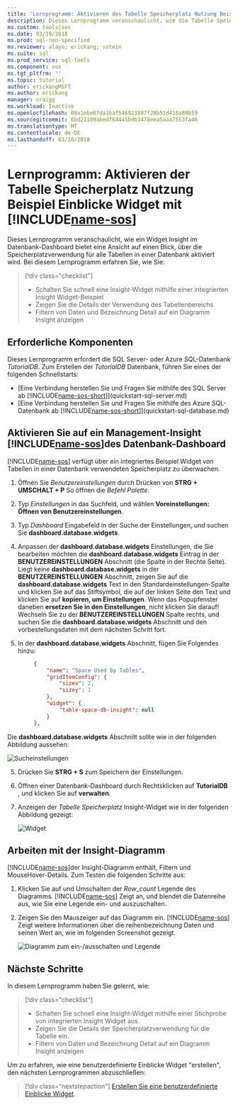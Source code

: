 ```yaml
---
title: 'Lernprogramm: Aktivieren des Tabelle Speicherplatz Nutzung Beispiel Einblicke Widgets in SQL Operations Studio (preview) | Microsoft Docs'
description: Dieses Lernprogramm veranschaulicht, wie die Tabelle Speicherplatz Nutzung Beispiel Einblicke Widget im Datenbank-Dashboard SQL Operations Studio (preview) aktiviert.
ms.custom: tools|sos
ms.date: 03/19/2018
ms.prod: sql-non-specified
ms.reviewer: alayu; erickang; sstein
ms.suite: sql
ms.prod_service: sql-tools
ms.component: sos
ms.tgt_pltfrm: ''
ms.topic: tutorial
author: erickangMSFT
ms.author: erickang
manager: craigg
ms.workload: Inactive
ms.openlocfilehash: 09a1ebe6fda1baf546923887f28b51d416a80b59
ms.sourcegitcommit: 6bd21109abedf64445bdb3478eea5aaa7553fa46
ms.translationtype: MT
ms.contentlocale: de-DE
ms.lasthandoff: 03/20/2018
---
```

# <a name="tutorial-enable-the-table-space-usage-sample-insight-widget-using-includename-sosincludesname-sos-shortmd"></a>Lernprogramm: Aktivieren der Tabelle Speicherplatz Nutzung Beispiel Einblicke Widget mit [!INCLUDE[name-sos](../includes/name-sos-short.md)]

Dieses Lernprogramm veranschaulicht, wie ein Widget Insight im Datenbank-Dashboard bietet eine Ansicht auf einen Blick, über die Speicherplatzverwendung für alle Tabellen in einer Datenbank aktiviert wird. Bei diesem Lernprogramm erfahren Sie, wie Sie:

> [!div class="checklist"]
> * Schalten Sie schnell eine Insight-Widget mithilfe einer integrierten Insight Widget-Beispiel
> * Zeigen Sie die Details der Verwendung des Tabellenbereichs
> * Filtern von Daten und Bezeichnung Detail auf ein Diagramm Insight anzeigen

## <a name="prerequisites"></a>Erforderliche Komponenten

Dieses Lernprogramm erfordert die SQL Server- oder Azure SQL-Datenbank *TutorialDB*. Zum Erstellen der *TutorialDB* Datenbank, führen Sie eines der folgenden Schnellstarts:

- [Eine Verbindung herstellen Sie und Fragen Sie mithilfe des SQL Server ab [!INCLUDE[name-sos-short](../includes/name-sos-short.md)]](quickstart-sql-server.md)
- [Eine Verbindung herstellen Sie und Fragen Sie mithilfe des Azure SQL-Datenbank ab [!INCLUDE[name-sos-short](../includes/name-sos-short.md)]](quickstart-sql-database.md)


## <a name="turn-on-a-management-insight-on-includename-sosincludesname-sos-shortmds-database-dashboard"></a>Aktivieren Sie auf ein Management-Insight [!INCLUDE[name-sos](../includes/name-sos-short.md)]des Datenbank-Dashboard
[!INCLUDE[name-sos](../includes/name-sos-short.md)] verfügt über ein integriertes Beispiel Widget von Tabellen in einer Datenbank verwendeten Speicherplatz zu überwachen.

1. Öffnen Sie *Benutzereinstellungen* durch Drücken von **STRG + UMSCHALT + P** So öffnen die *Befehl Palette*.
2. Typ *Einstellungen* in das Suchfeld, und wählen **Voreinstellungen: Öffnen von Benutzereinstellungen**.
2. Typ *Dashboard* Eingabefeld in der Suche der Einstellungen, und suchen Sie **dashboard.database.widgets**.

3. Anpassen der **dashboard.database.widgets** Einstellungen, die Sie bearbeiten möchten die **dashboard.database.widgets** Eintrag in der **BENUTZEREINSTELLUNGEN** Abschnitt (die Spalte in der Rechte Seite). Liegt keine **dashboard.database.widgets** in der **BENUTZEREINSTELLUNGEN** Abschnitt, zeigen Sie auf die **dashboard.database.widgets** Text in den Standardeinstellungen-Spalte und klicken Sie auf das Stiftsymbol, die auf der linken Seite den Text und klicken Sie auf **kopieren, um Einstellungen**. Wenn das Popupfenster daneben **ersetzen Sie in den Einstellungen**, nicht klicken Sie darauf! Wechseln Sie zu der **BENUTZEREINSTELLUNGEN** Spalte rechts, und suchen Sie die **dashboard.database.widgets** Abschnitt und den vorbestellungsdaten mit dem nächsten Schritt fort.

4. In der **dashboard.database.widgets** Abschnitt, fügen Sie Folgendes hinzu:

   ```json
        {
            "name": "Space Used by Tables",
            "gridItemConfig": {
                "sizex": 2,
                "sizey": 1
            },
            "widget": {
                "table-space-db-insight": null
            }
        },
    ```
Die **dashboard.database.widgets** Abschnitt sollte wie in der folgenden Abbildung aussehen:

   ![Sucheinstellungen](./media/tutorial-table-space-sql-server/insight-table-space.png)

5. Drücken Sie **STRG + S** zum Speichern der Einstellungen.

6. Öffnen einer Datenbank-Dashboard durch Rechtsklicken auf **TutorialDB** , und klicken Sie auf **verwalten**.

7. Anzeigen der *Tabelle Speicherplatz* Insight-Widget wie in der folgenden Abbildung gezeigt: 

   ![Widget](./media/tutorial-table-space-sql-server/insight-table-space-result.png)


## <a name="working-with-the-insight-chart"></a>Arbeiten mit der Insight-Diagramm

[!INCLUDE[name-sos](../includes/name-sos-short.md)]der Insight-Diagramm enthält, Filtern und MouseHover-Details. Zum Testen die folgenden Schritte aus:

1. Klicken Sie auf und Umschalten der *Row_count* Legende des Diagramms. [!INCLUDE[name-sos](../includes/name-sos-short.md)] Zeigt an, und blendet die Datenreihe aus, wie Sie eine Legende ein- und auszuschalten.
    
2. Zeigen Sie den Mauszeiger auf das Diagramm ein. [!INCLUDE[name-sos](../includes/name-sos-short.md)] Zeigt weitere Informationen über die reihenbezeichnung Daten und seinen Wert an, wie im folgenden Screenshot gezeigt.

   ![Diagramm zum ein-/ausschalten und Legende](./media/tutorial-table-space-sql-server/insight-table-space-toggle.png)


## <a name="next-steps"></a>Nächste Schritte
In diesem Lernprogramm haben Sie gelernt, wie:
> [!div class="checklist"]
> * Schalten Sie schnell eine Insight-Widget mithilfe einer Stichprobe von integrierten Insight Widget aus.
> * Zeigen Sie die Details der Speicherplatzverwendung für die Tabelle ein.
> * Filtern von Daten und Bezeichnung Detail auf ein Diagramm Insight anzeigen

Um zu erfahren, wie eine benutzerdefinierte Einblicke Widget "erstellen", den nächsten Lernprogrammen abzuschließen:

> [!div class="nextstepaction"]
> [Erstellen Sie eine benutzerdefinierte Einblicke Widget](tutorial-build-custom-insight-sql-server.md).